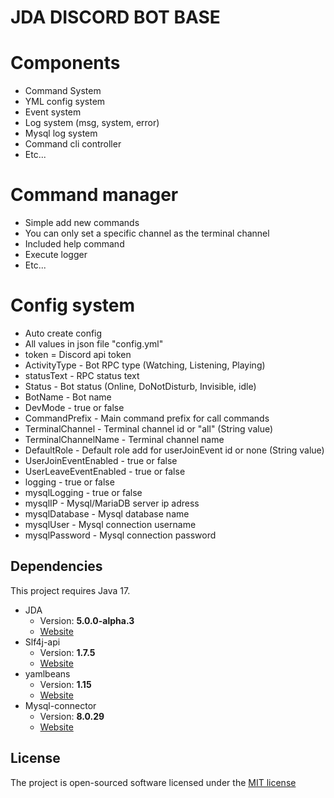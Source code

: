 # JDA DISCORD BOT BASE

# Components
- Command System
- YML config system
- Event system
- Log system (msg, system, error)
- Mysql log system
- Command cli controller
- Etc...

# Command manager
- Simple add new commands
- You can only set a specific channel as the terminal channel
- Included help command
- Execute logger
- Etc...

# Config system
- Auto create config
- All values in json file "config.yml"
- token = Discord api token
- ActivityType - Bot RPC type (Watching, Listening, Playing)
- statusText - RPC status text
- Status - Bot status (Online, DoNotDisturb, Invisible, idle)
- BotName - Bot name
- DevMode - true or false
- CommandPrefix - Main command prefix for call commands
- TerminalChannel - Terminal channel id or "all" (String value)
- TerminalChannelName - Terminal channel name
- DefaultRole - Default role add for userJoinEvent id or none (String value)
- UserJoinEventEnabled - true or false
- UserLeaveEventEnabled - true or false
- logging - true or false
- mysqlLogging - true or false
- mysqlIP - Mysql/MariaDB server ip adress
- mysqlDatabase - Mysql database name
- mysqlUser - Mysql connection username
- mysqlPassword - Mysql connection password

## Dependencies
This project requires Java 17.
* JDA
    * Version: **5.0.0-alpha.3**
    * [Website](https://github.com/DV8FromTheWorld/JDA)
* Slf4j-api
    * Version: **1.7.5**
    * [Website](http://www.slf4j.org/)
* yamlbeans
  * Version: **1.15**
  * [Website](https://github.com/EsotericSoftware/yamlbeans)
* Mysql-connector
  * Version: **8.0.29**
  * [Website](https://dev.mysql.com/downloads/connector/j)

## License
The project is open-sourced software licensed under the [MIT license](https://github.com/lukasbecvar/discord-bot/blob/main/LICENSE)
